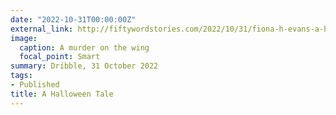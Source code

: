 ```yaml
---
date: "2022-10-31T00:00:00Z"
external_link: http://fiftywordstories.com/2022/10/31/fiona-h-evans-a-halloween-tale/
image:
  caption: A murder on the wing 
  focal_point: Smart
summary: Dribble, 31 October 2022
tags:
- Published
title: A Halloween Tale
---
```

<!--
Image by <a href="https://pixabay.com/users/cocoparisienne-127419/?utm_source=link-attribution&amp;utm_medium=referral&amp;utm_campaign=image&amp;utm_content=1635770">Anja-#pray for ukraine# #helping hands# stop the war</a> from <a href="https://pixabay.com//?utm_source=link-attribution&amp;utm_medium=referral&amp;utm_campaign=image&amp;utm_content=1635770">Pixabay</a>
-->